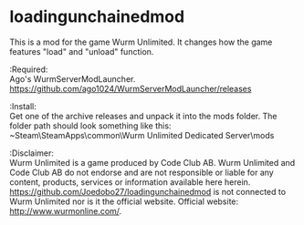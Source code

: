 # loadingunchainedmod
This is a mod for the game Wurm Unlimited. It changes how the game features "load" and "unload" function.

:Required:</br>
Ago's WurmServerModLauncher. https://github.com/ago1024/WurmServerModLauncher/releases

:Install:</br>
Get one of the archive releases and unpack it into the mods folder. The folder path should look something like this: ~Steam\SteamApps\common\Wurm Unlimited Dedicated Server\mods 

:Disclaimer:</br>
Wurm Unlimited is a game produced by Code Club AB. Wurm Unlimited and Code Club AB do not endorse and are not responsible or liable for any content, products, services or information available here herein.
https://github.com/Joedobo27/loadingunchainedmod is not connected to Wurm Unlimited nor is it the official website. 
Official website: http://www.wurmonline.com/.
